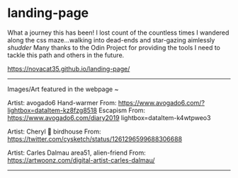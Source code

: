 # landing-page

What a journey this has been! I lost count of the countless times I wandered along the css maze...walking into dead-ends and star-gazing aimlessly *shudder* Many thanks to the Odin Project for providing the tools I need to tackle this path and others in the future.


https://novacat35.github.io/landing-page/

____________________________________
Images/Art featured in the webpage ~

Artist: avogado6
Hand-warmer From: https://www.avogado6.com/?lightbox=dataItem-kz8fzg8518
Escapism From: https://www.avogado6.com/diary2019 lightbox=dataItem-k4wtpweo3

Artist: Cheryl 🍡
birdhouse From: https://twitter.com/cysketch/status/1261296599688306688

Artist: Carles Dalmau
area51, alien-friend From: https://artwoonz.com/digital-artist-carles-dalmau/

____________________________________


